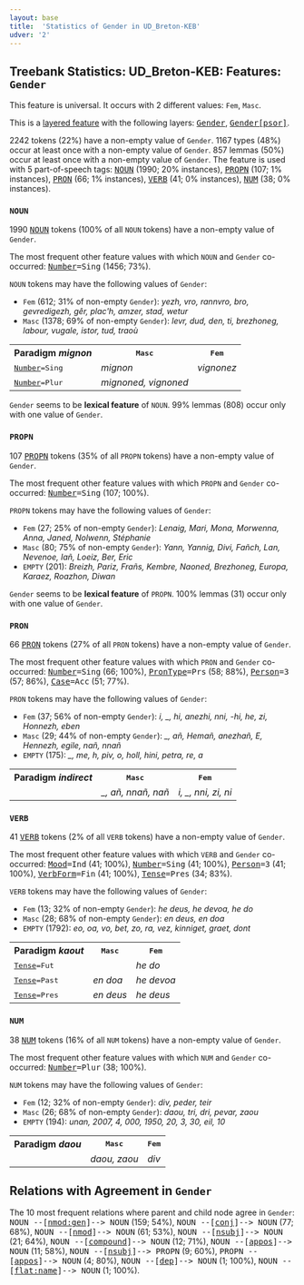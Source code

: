 ```yaml
---
layout: base
title:  'Statistics of Gender in UD_Breton-KEB'
udver: '2'
---
```


## Treebank Statistics: UD_Breton-KEB: Features: `Gender`

This feature is universal.
It occurs with 2 different values: `Fem`, `Masc`.

This is a <a href="../../u/overview/feat-layers.html">layered feature</a> with the following layers: <tt><a href="br_keb-feat-Gender.html">Gender</a></tt>, <tt><a href="br_keb-feat-Gender-psor.html">Gender[psor]</a></tt>.

2242 tokens (22%) have a non-empty value of `Gender`.
1167 types (48%) occur at least once with a non-empty value of `Gender`.
857 lemmas (50%) occur at least once with a non-empty value of `Gender`.
The feature is used with 5 part-of-speech tags: <tt><a href="br_keb-pos-NOUN.html">NOUN</a></tt> (1990; 20% instances), <tt><a href="br_keb-pos-PROPN.html">PROPN</a></tt> (107; 1% instances), <tt><a href="br_keb-pos-PRON.html">PRON</a></tt> (66; 1% instances), <tt><a href="br_keb-pos-VERB.html">VERB</a></tt> (41; 0% instances), <tt><a href="br_keb-pos-NUM.html">NUM</a></tt> (38; 0% instances).

### `NOUN`

1990 <tt><a href="br_keb-pos-NOUN.html">NOUN</a></tt> tokens (100% of all `NOUN` tokens) have a non-empty value of `Gender`.

The most frequent other feature values with which `NOUN` and `Gender` co-occurred: <tt><a href="br_keb-feat-Number.html">Number</a></tt><tt>=Sing</tt> (1456; 73%).

`NOUN` tokens may have the following values of `Gender`:

* `Fem` (612; 31% of non-empty `Gender`): <em>yezh, vro, rannvro, bro, gevredigezh, gêr, plac'h, amzer, stad, wetur</em>
* `Masc` (1378; 69% of non-empty `Gender`): <em>levr, dud, den, ti, brezhoneg, labour, vugale, istor, tud, traoù</em>

<table>
  <tr><th>Paradigm <i>mignon</i></th><th><tt>Masc</tt></th><th><tt>Fem</tt></th></tr>
  <tr><td><tt><tt><a href="br_keb-feat-Number.html">Number</a></tt><tt>=Sing</tt></tt></td><td><em>mignon</em></td><td><em>vignonez</em></td></tr>
  <tr><td><tt><tt><a href="br_keb-feat-Number.html">Number</a></tt><tt>=Plur</tt></tt></td><td><em>mignoned, vignoned</em></td><td></td></tr>
</table>

`Gender` seems to be **lexical feature** of `NOUN`. 99% lemmas (808) occur only with one value of `Gender`.

### `PROPN`

107 <tt><a href="br_keb-pos-PROPN.html">PROPN</a></tt> tokens (35% of all `PROPN` tokens) have a non-empty value of `Gender`.

The most frequent other feature values with which `PROPN` and `Gender` co-occurred: <tt><a href="br_keb-feat-Number.html">Number</a></tt><tt>=Sing</tt> (107; 100%).

`PROPN` tokens may have the following values of `Gender`:

* `Fem` (27; 25% of non-empty `Gender`): <em>Lenaig, Mari, Mona, Morwenna, Anna, Janed, Nolwenn, Stéphanie</em>
* `Masc` (80; 75% of non-empty `Gender`): <em>Yann, Yannig, Divi, Fañch, Lan, Nevenoe, Iañ, Loeiz, Ber, Eric</em>
* `EMPTY` (201): <em>Breizh, Pariz, Frañs, Kembre, Naoned, Brezhoneg, Europa, Karaez, Roazhon, Diwan</em>

`Gender` seems to be **lexical feature** of `PROPN`. 100% lemmas (31) occur only with one value of `Gender`.

### `PRON`

66 <tt><a href="br_keb-pos-PRON.html">PRON</a></tt> tokens (27% of all `PRON` tokens) have a non-empty value of `Gender`.

The most frequent other feature values with which `PRON` and `Gender` co-occurred: <tt><a href="br_keb-feat-Number.html">Number</a></tt><tt>=Sing</tt> (66; 100%), <tt><a href="br_keb-feat-PronType.html">PronType</a></tt><tt>=Prs</tt> (58; 88%), <tt><a href="br_keb-feat-Person.html">Person</a></tt><tt>=3</tt> (57; 86%), <tt><a href="br_keb-feat-Case.html">Case</a></tt><tt>=Acc</tt> (51; 77%).

`PRON` tokens may have the following values of `Gender`:

* `Fem` (37; 56% of non-empty `Gender`): <em>i, _, hi, anezhi, nni, -hi, he, zi, Honnezh, eben</em>
* `Masc` (29; 44% of non-empty `Gender`): <em>_, añ, Hemañ, anezhañ, E, Hennezh, egile, nañ, nnañ</em>
* `EMPTY` (175): <em>_, me, h, piv, o, holl, hini, petra, re, a</em>

<table>
  <tr><th>Paradigm <i>indirect</i></th><th><tt>Masc</tt></th><th><tt>Fem</tt></th></tr>
  <tr><td><tt></tt></td><td><em>_, añ, nnañ, nañ</em></td><td><em>i, _, nni, zi, ni</em></td></tr>
</table>

### `VERB`

41 <tt><a href="br_keb-pos-VERB.html">VERB</a></tt> tokens (2% of all `VERB` tokens) have a non-empty value of `Gender`.

The most frequent other feature values with which `VERB` and `Gender` co-occurred: <tt><a href="br_keb-feat-Mood.html">Mood</a></tt><tt>=Ind</tt> (41; 100%), <tt><a href="br_keb-feat-Number.html">Number</a></tt><tt>=Sing</tt> (41; 100%), <tt><a href="br_keb-feat-Person.html">Person</a></tt><tt>=3</tt> (41; 100%), <tt><a href="br_keb-feat-VerbForm.html">VerbForm</a></tt><tt>=Fin</tt> (41; 100%), <tt><a href="br_keb-feat-Tense.html">Tense</a></tt><tt>=Pres</tt> (34; 83%).

`VERB` tokens may have the following values of `Gender`:

* `Fem` (13; 32% of non-empty `Gender`): <em>he deus, he devoa, he do</em>
* `Masc` (28; 68% of non-empty `Gender`): <em>en deus, en doa</em>
* `EMPTY` (1792): <em>eo, oa, vo, bet, zo, ra, vez, kinniget, graet, dont</em>

<table>
  <tr><th>Paradigm <i>kaout</i></th><th><tt>Masc</tt></th><th><tt>Fem</tt></th></tr>
  <tr><td><tt><tt><a href="br_keb-feat-Tense.html">Tense</a></tt><tt>=Fut</tt></tt></td><td></td><td><em>he do</em></td></tr>
  <tr><td><tt><tt><a href="br_keb-feat-Tense.html">Tense</a></tt><tt>=Past</tt></tt></td><td><em>en doa</em></td><td><em>he devoa</em></td></tr>
  <tr><td><tt><tt><a href="br_keb-feat-Tense.html">Tense</a></tt><tt>=Pres</tt></tt></td><td><em>en deus</em></td><td><em>he deus</em></td></tr>
</table>

### `NUM`

38 <tt><a href="br_keb-pos-NUM.html">NUM</a></tt> tokens (16% of all `NUM` tokens) have a non-empty value of `Gender`.

The most frequent other feature values with which `NUM` and `Gender` co-occurred: <tt><a href="br_keb-feat-Number.html">Number</a></tt><tt>=Plur</tt> (38; 100%).

`NUM` tokens may have the following values of `Gender`:

* `Fem` (12; 32% of non-empty `Gender`): <em>div, peder, teir</em>
* `Masc` (26; 68% of non-empty `Gender`): <em>daou, tri, dri, pevar, zaou</em>
* `EMPTY` (194): <em>unan, 2007, 4, 000, 1950, 20, 3, 30, eil, 10</em>

<table>
  <tr><th>Paradigm <i>daou</i></th><th><tt>Masc</tt></th><th><tt>Fem</tt></th></tr>
  <tr><td><tt></tt></td><td><em>daou, zaou</em></td><td><em>div</em></td></tr>
</table>

## Relations with Agreement in `Gender`

The 10 most frequent relations where parent and child node agree in `Gender`:
<tt>NOUN --[<tt><a href="br_keb-dep-nmod-gen.html">nmod:gen</a></tt>]--> NOUN</tt> (159; 54%),
<tt>NOUN --[<tt><a href="br_keb-dep-conj.html">conj</a></tt>]--> NOUN</tt> (77; 68%),
<tt>NOUN --[<tt><a href="br_keb-dep-nmod.html">nmod</a></tt>]--> NOUN</tt> (61; 53%),
<tt>NOUN --[<tt><a href="br_keb-dep-nsubj.html">nsubj</a></tt>]--> NOUN</tt> (21; 64%),
<tt>NOUN --[<tt><a href="br_keb-dep-compound.html">compound</a></tt>]--> NOUN</tt> (12; 71%),
<tt>NOUN --[<tt><a href="br_keb-dep-appos.html">appos</a></tt>]--> NOUN</tt> (11; 58%),
<tt>NOUN --[<tt><a href="br_keb-dep-nsubj.html">nsubj</a></tt>]--> PROPN</tt> (9; 60%),
<tt>PROPN --[<tt><a href="br_keb-dep-appos.html">appos</a></tt>]--> NOUN</tt> (4; 80%),
<tt>NOUN --[<tt><a href="br_keb-dep-dep.html">dep</a></tt>]--> NOUN</tt> (1; 100%),
<tt>NOUN --[<tt><a href="br_keb-dep-flat-name.html">flat:name</a></tt>]--> NOUN</tt> (1; 100%).


